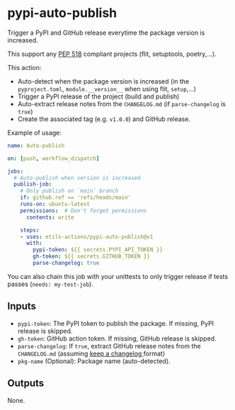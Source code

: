 # pypi-auto-publish

Trigger a PyPI and GitHub release everytime the package version is increased.

This support any [PEP 518](https://www.python.org/dev/peps/pep-0518/) compliant projects (flit, setuptools, poetry,...).

This action:

* Auto-detect when the package version is increased (in the `pyproject.toml`, `module.__version__` when using flit, `setup`,...)
* Trigger a PyPI release of the project (build and publish)
* Auto-extract release notes from the `CHANGELOG.md` (if `parse-changelog` is `true`)
* Create the associated tag (e.g. `v1.0.0`) and GitHub release.

Example of usage:

```yaml
name: Auto-publish

on: [push, workflow_dispatch]

jobs:
  # Auto-publish when version is increased
  publish-job:
    # Only publish on `main` branch
    if: github.ref == 'refs/heads/main'
    runs-on: ubuntu-latest
    permissions:  # Don't forget permissions
      contents: write

    steps:
    - uses: etils-actions/pypi-auto-publish@v1
      with:
        pypi-token: ${{ secrets.PYPI_API_TOKEN }}
        gh-token: ${{ secrets.GITHUB_TOKEN }}
        parse-changelog: true
```

You can also chain this job with your unittests to only trigger release if tests passes (`needs: my-test-job`).

## Inputs

* `pypi-token`: The PyPI token to publish the package. If missing, PyPI release is skipped.
* `gh-token`: GitHub action token. If missing, GitHub release is skipped.
* `parse-changelog`: If `true`, extract GitHub release notes from the `CHANGELOG.md` (assuming [keep a changelog
](https://keepachangelog.com/) format)
* `pkg-name` (Optional): Package name (auto-detected).

## Outputs

None.

